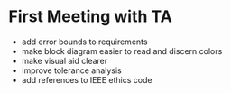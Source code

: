 # First Meeting with TA

- add error bounds to requirements
- make block diagram easier to read and discern colors
- make visual aid clearer
- improve tolerance analysis
- add references to IEEE ethics code
